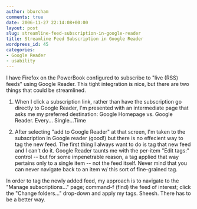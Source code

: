```yaml
---
author: bburcham
comments: true
date: 2006-11-27 22:14:08+00:00
layout: post
slug: streamline-feed-subscription-in-google-reader
title: Streamline Feed Subscription in Google Reader
wordpress_id: 45
categories:
- Google Reader
- usability
---
```


I have Firefox on the PowerBook configured to subscribe to "live (RSS) feeds" using Google Reader.  This tight integration is nice, but there are two things that could be streamlined.



	
  1. When I click a subscription link, rather than have the subscription go directly to Google Reader, I'm presented with an intermediate page that asks me my preferred destination: Google Homepage vs. Google Reader.  Every... Single...Time

	
  2. After selecting "add to Google Reader" at that screen, I'm taken to the subscription in Google reader (good!) but there is no effecient way to tag the new feed.  The first thing I always want to do is tag that new feed and I can't do it.  Google Reader taunts me with the per-item "Edit tags:" control -- but for some impenetrable reason, a tag applied that way pertains only to a single item -- not the feed itself.  Never mind that you can never navigate back to an item w/ this sort of fine-grained tag.



In order to tag the newly added feed, my approach is to navigate to the "Manage subscriptions..." page; command-f (find) the feed of interest; click the "Change folders..." drop-down and apply my tags.  Sheesh.  There has to be a better way.
